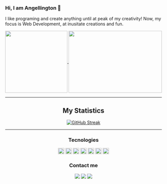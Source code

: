 ### Hi, I am Angellington 👋
I like programing and create anything until at peak of my creativity! 
Now, my focus is Web Development, at inusitate creations and fun.

  <a href="https://github.com/anuraghazra/github-readme-stats">
    <img height=200 align="center" src="https://github-readme-stats.vercel.app/api?username=Angellington&show_icons=true&theme=radical" />
  </a>
  <a href="https://github.com/anuraghazra/convoychat">
    <img height=200 width=300 align="center" src="https://github-readme-stats.vercel.app/api/top-langs/?username=Angellington&layout=compact&theme=radical" />
  </a>
  
  ---
  

<div align="center">  

## My Statistics


[![GitHub Streak](https://github-readme-streak-stats.herokuapp.com/?user=Angellington&theme=tokyonight)](https://github.com/Angelligton)<br>

</div>  

 
 

---
<div align="center">

### Tecnologies
<code><img height="20" alt="css" src="https://skillicons.dev/icons?i=html&perline=13"></code>
<code><img height="20" alt="css" src="https://skillicons.dev/icons?i=css&perline=13"></code>
<code><img height="20" alt="css" src="https://skillicons.dev/icons?i=scss&perline=13"></code>
<code><img height="20" alt="css" src="https://skillicons.dev/icons?i=js&perline=13"></code>
<code><img height="20" alt="css" src="https://skillicons.dev/icons?i=git&perline=13"></code>
<code><img height="20" alt="css" src="https://skillicons.dev/icons?i=github&perline=13"></code>
<code><img height="20" alt="postgresql" src="https://upload.wikimedia.org/wikipedia/commons/thumb/2/29/Postgresql_elephant.svg/993px-Postgresql_elephant.svg.png"></code>

</div>


<div align="center">
  
  ### Contact me
  <a href="https://www.instagram.com/ferr.neve/" target="_blank"><img src="https://img.shields.io/badge/-Instagram-%23E4405F?style=for-the-badge&logo=instagram&logoColor=white" target="_blank"></a>
  <a href="https://www.linkedin.com/in/ferr-wellington/" target="_blank"><img src="https://img.shields.io/badge/-LinkedIn-%230077B5?style=for-the-badge&logo=linkedin&logoColor=white" target="_blank"></a>
    <a href="https://github.com/Yukenshi" target="_blank"><img src="https://img.shields.io/badge/GitHub-100000?style=for-the-badge&logo=github&logoColor=white" target="_blank"></a>
  
</div>
